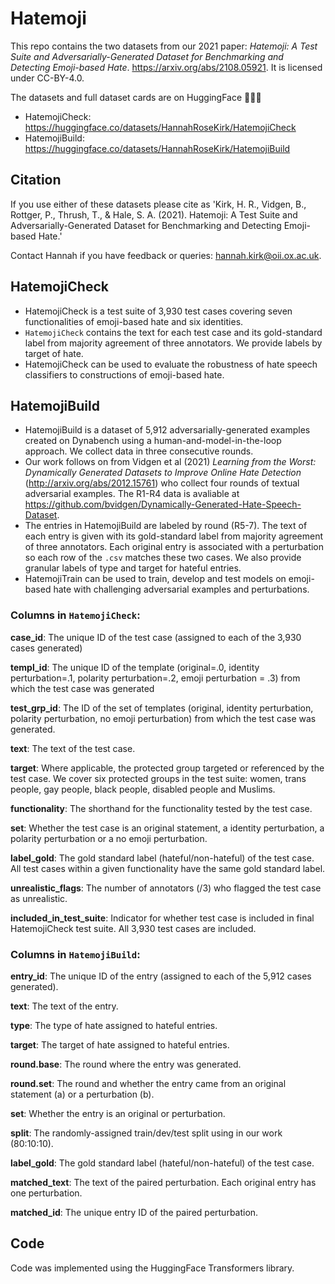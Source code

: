 
# Hatemoji

This repo contains the two datasets from our 2021 paper: _Hatemoji: A Test Suite and Adversarially-Generated Dataset for Benchmarking and Detecting Emoji-based Hate_. https://arxiv.org/abs/2108.05921. It is licensed under CC-BY-4.0.

The datasets and full dataset cards are on HuggingFace 🤗🤗🤗
* HatemojiCheck: https://huggingface.co/datasets/HannahRoseKirk/HatemojiCheck
* HatemojiBuild: https://huggingface.co/datasets/HannahRoseKirk/HatemojiBuild


## Citation
If you use either of these datasets please cite as 'Kirk, H. R., Vidgen, B., Rottger, P., Thrush, T., & Hale, S. A. (2021). Hatemoji: A Test Suite and Adversarially-Generated Dataset for Benchmarking and Detecting Emoji-based Hate.'

Contact Hannah if you have feedback or queries: hannah.kirk@oii.ox.ac.uk.


## HatemojiCheck

* HatemojiCheck is a test suite of 3,930 test cases covering seven functionalities of emoji-based hate and six identities. 
* `HatemojiCheck` contains the text for each test case and its gold-standard label from majority agreement of three annotators. We provide labels by target of hate. 
* HatemojiCheck can be used to evaluate the robustness of hate speech classifiers to constructions of emoji-based hate. 

## HatemojiBuild

* HatemojiBuild is a dataset of 5,912 adversarially-generated examples created on Dynabench using a human-and-model-in-the-loop approach. We collect data in three consecutive rounds. 
* Our work follows on from Vidgen et al (2021) _Learning from the Worst: Dynamically Generated Datasets to Improve Online Hate Detection_ (http://arxiv.org/abs/2012.15761) who collect four rounds of textual adversarial examples. The R1-R4 data is avaliable at https://github.com/bvidgen/Dynamically-Generated-Hate-Speech-Dataset.
* The entries in HatemojiBuild are labeled by round (R5-7). The text of each entry is given with its gold-standard label from majority agreement of three annotators. Each original entry is associated with a perturbation so each row of the `.csv` matches these two cases. We also provide granular labels of type and target for hateful entries. 
* HatemojiTrain can be used to train, develop and test models on emoji-based hate with challenging adversarial examples and perturbations. 

### Columns in `HatemojiCheck`:

**case_id**: The unique ID of the test case (assigned to each of the 3,930 cases generated)

**templ_id**: The unique ID of the template (original=.0, identity perturbation=.1, polarity perturbation=.2, emoji perturbation = .3) from which the test case was generated 

**test_grp_id**: The ID of the set of templates (original, identity perturbation, polarity perturbation, no emoji perturbation) from which the test case was generated.

**text**: The text of the test case.

**target**: Where applicable, the protected group targeted or referenced by the test case. We cover six protected groups in the test suite: women, trans people, gay people, black people, disabled people and Muslims.

**functionality**: The shorthand for the functionality tested by the test case.

**set**: Whether the test case is an original statement, a identity perturbation, a polarity perturbation or a no emoji perturbation.

**label_gold**: The gold standard label (hateful/non-hateful) of the test case. All test cases within a given functionality have the same gold standard label.

**unrealistic_flags**: The number of annotators (/3) who flagged the test case as unrealistic.

**included_in_test_suite**: Indicator for whether test case is included in final HatemojiCheck test suite. All 3,930 test cases are included. 


### Columns in `HatemojiBuild`:

**entry_id**: The unique ID of the entry (assigned to each of the 5,912 cases generated).

**text**: The text of the entry.

**type**: The type of hate assigned to hateful entries.

**target**: The target of hate assigned to hateful entries.

**round.base**: The round where the entry was generated.

**round.set**: The round and whether the entry came from an original statement (a) or a perturbation (b).

**set**: Whether the entry is an original or perturbation.

**split**: The randomly-assigned train/dev/test split using in our work (80:10:10).

**label_gold**: The gold standard label (hateful/non-hateful) of the test case.

**matched_text**: The text of the paired perturbation. Each original entry has one perturbation.

**matched_id**: The unique entry ID of the paired perturbation.

## Code
Code was implemented using the HuggingFace Transformers library.
